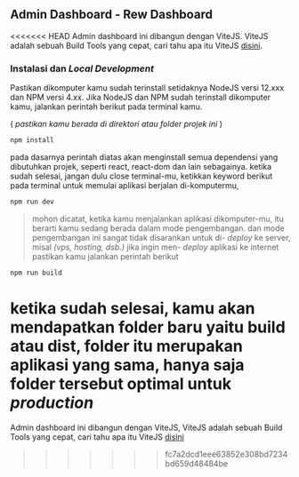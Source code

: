 ## Admin Dashboard - Rew Dashboard

<<<<<<< HEAD
Admin dashboard ini dibangun dengan ViteJS.
ViteJS adalah sebuah Build Tools yang cepat, cari tahu apa itu ViteJS [disini](https://vitejs.dev/).

### Instalasi dan _Local Development_

Pastikan dikomputer kamu sudah terinstall setidaknya NodeJS versi 12.xxx dan NPM versi 4.xx.
Jika NodeJS dan NPM sudah terinstall dikomputer kamu, jalankan perintah berikut pada terminal kamu.

( _pastikan kamu berada di direktori atau folder projek ini_ )

```zsh
npm install
```

pada dasarnya perintah diatas akan menginstall semua dependensi yang dibutuhkan projek, seperti react, react-dom dan lain sebagainya.
ketika sudah selesai, jangan dulu close terminal-mu, ketikkan keyword berikut pada terminal untuk memulai aplikasi berjalan di-komputermu,

```zsh
npm run dev
```

> mohon dicatat, ketika kamu menjalankan aplikasi dikomputer-mu, itu berarti kamu sedang berada dalam mode pengembangan.
> dan mode pengembangan ini sangat tidak disarankan untuk di- _deploy_ ke server, misal _(vps, hosting, dsb.)_
> jika ingin men- _deploy_ aplikasi ke internet pastikan kamu jalankan perintah berikut

```zsh
npm run build
```

ketika sudah selesai, kamu akan mendapatkan folder baru yaitu build atau dist, folder itu merupakan aplikasi yang sama, hanya saja folder tersebut optimal untuk _production_
=======
Admin dashboard ini dibangun dengan ViteJS, ViteJS adalah sebuah Build Tools yang cepat, cari tahu apa itu ViteJS [disini](https://vitejs.dev/)
>>>>>>> fc7a2dcd1eee63852e308bd7234bd659d48484be
